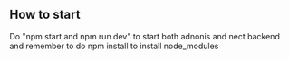 ## How to start 
Do "npm start and npm run dev" to start both adnonis and nect backend and remember to do npm install to install node_modules

